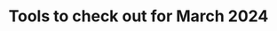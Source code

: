 ---
title: 'Tools to check out for March 2024'
layout: '~/layouts/MarkdownLayout.astro'
draft: true
---
